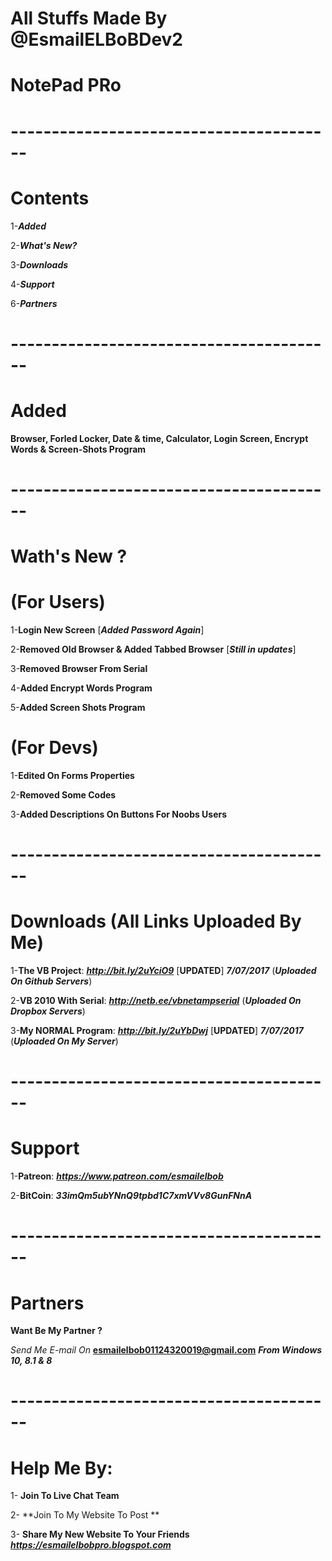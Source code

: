 # All Stuffs Made By @EsmailELBoBDev2

# NotePad PRo
# ----------------------------------------
# Contents
1-***Added***

2-***What's New?***

3-***Downloads***

4-***Support***

6-***Partners***
# ----------------------------------------
# Added 

**Browser, Forled Locker, Date & time, Calculator, Login Screen, Encrypt Words & Screen-Shots Program**
# ----------------------------------------
# Wath's New ?

# (For Users)

1-**Login New Screen** [***Added Password Again***] 

2-**Removed Old Browser & Added Tabbed Browser** [***Still in updates***]

3-**Removed Browser From Serial**

4-**Added Encrypt Words Program**

5-**Added Screen Shots Program**

# (For Devs)

1-**Edited On Forms Properties**

2-**Removed Some Codes**

3-**Added Descriptions On Buttons For Noobs Users**
# ----------------------------------------
# Downloads (All Links Uploaded By Me)

1-**The VB Project**: ***http://bit.ly/2uYciO9*** [**UPDATED**] ***7/07/2017*** (***Uploaded On Github Servers***)

2-**VB 2010 With Serial**:  ***http://netb.ee/vbnetampserial*** (***Uploaded On Dropbox Servers***)

3-**My NORMAL Program**:  ***http://bit.ly/2uYbDwj*** [**UPDATED**] ***7/07/2017*** (***Uploaded On My Server***)
# ----------------------------------------
# Support

1-**Patreon**: ***https://www.patreon.com/esmailelbob***

2-**BitCoin**: ***33imQm5ubYNnQ9tpbd1C7xmVVv8GunFNnA***
# ----------------------------------------
# Partners

**Want Be My Partner ?**

*Send Me E-mail On*  **esmailelbob01124320019@gmail.com** ***From Windows 10, 8.1 & 8*** 
# ----------------------------------------
# Help Me By:

1- **Join To Live Chat Team**

2- **Join To My Website To Post **

3- **Share My New Website To Your Friends** ***https://esmailelbobpro.blogspot.com***
